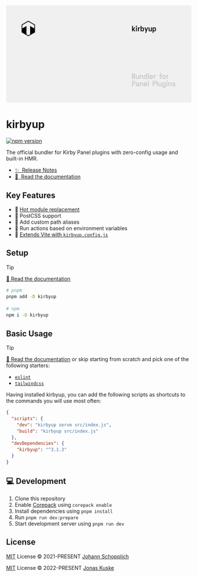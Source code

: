 [![kirbyup](./docs/public/og.png)](https://kirbyup.byjohann.dev)

# kirbyup

[![npm version](https://img.shields.io/npm/v/kirbyup?color=a1b858&label=)](https://www.npmjs.com/package/kirbyup)

The official bundler for Kirby Panel plugins with zero-config usage and built-in HMR.

- [✨ &nbsp;Release Notes](https://github.com/johannschopplich/kirbyup/releases)
- [📖 &nbsp;Read the documentation](https://kirbyup.byjohann.dev)

## Key Features

- 🔄 [Hot module replacement](https://kirbyup.byjohann.dev/guide/getting-started.html#development)
- 🎒 PostCSS support
- 🧭 Add custom path aliases
- 🔌 Run actions based on environment variables
- 🦔 [Extends Vite with `kirbyup.config.js`](https://kirbyup.byjohann.dev/guide/config-file)

## Setup

> [!TIP]
> [📖 Read the documentation](https://kirbyup.byjohann.dev)

```bash
# pnpm
pnpm add -D kirbyup

# npm
npm i -D kirbyup
```

## Basic Usage

> [!TIP]
> [📖 Read the documentation](https://kirbyup.byjohann.dev) or skip starting from scratch and pick one of the following starters:
> - [`eslint`](./examples/eslint)
> - [`tailwindcss`](./examples/tailwindcss)

Having installed kirbyup, you can add the following scripts as shortcuts to the commands you will use most often:

```json
{
  "scripts": {
    "dev": "kirbyup serve src/index.js",
    "build": "kirbyup src/index.js"
  },
  "devDependencies": {
    "kirbyup": "^3.1.3"
  }
}
```

## 💻 Development

1. Clone this repository
2. Enable [Corepack](https://github.com/nodejs/corepack) using `corepack enable`
3. Install dependencies using `pnpm install`
4. Run `pnpm run dev:prepare`
5. Start development server using `pnpm run dev`

## License

[MIT](./LICENSE) License © 2021-PRESENT [Johann Schopplich](https://github.com/johannschopplich)

[MIT](./LICENSE) License © 2022-PRESENT [Jonas Kuske](https://github.com/jonaskuske)
